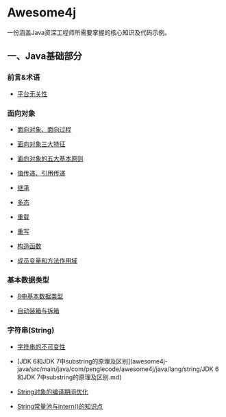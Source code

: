 # Awesome4j
一份涵盖Java资深工程师所需要掌握的核心知识及代码示例。

## 一、Java基础部分

### 前言&术语

- [平台无关性](awesome4j-java/src/main/java/com/penglecode/awesome4j/java/basic/intro/平台无关性.md)

### 面向对象

- [面向对象、面向过程](awesome4j-java/src/main/java/com/penglecode/awesome4j/java/basic/oop/面向对象、面向过程.md)

- [面向对象三大特征](awesome4j/awesome4j-java/src/main/java/com/penglecode/awesome4j/java/basic/oop/面向对象的三大特征.md)

- [面向对象的五大基本原则](awesome4j/awesome4j-java/src/main/java/com/penglecode/awesome4j/java/basic/oop/面向对象的五大基本原则.md)

- [值传递、引用传递](awesome4j-java/src/main/java/com/penglecode/awesome4j/java/basic/oop/值传递、引用传递.md)

- [继承](awesome4j-java/src/main/java/com/penglecode/awesome4j/java/basic/oop/继承.md)

- [多态](awesome4j-java/src/main/java/com/penglecode/awesome4j/java/basic/oop/多态.md)

- [重载](awesome4j-java/src/main/java/com/penglecode/awesome4j/java/basic/oop/重载.md)

- [重写](awesome4j-java/src/main/java/com/penglecode/awesome4j/java/basic/oop/重写.md)

- [构造函数](awesome4j-java/src/main/java/com/penglecode/awesome4j/java/basic/constructor/构造函数.md)

- [成员变量和方法作用域](awesome4j-java/src/main/java/com/penglecode/awesome4j/java/basic/scope/成员变量和方法作用域.md)

### 基本数据类型

- [8中基本数据类型](awesome4j-java/src/main/java/com/penglecode/awesome4j/java/basic/datatype/8种基本数据类型.md)

- [自动装箱与拆箱](awesome4j-java/src/main/java/com/penglecode/awesome4j/java/basic/autobox/自动装箱与拆箱.md)

### 字符串(String)

- [字符串的不可变性](awesome4j-java/src/main/java/com/penglecode/awesome4j/java/lang/string/字符串的不可变性.md)

- [JDK 6和JDK 7中substring的原理及区别](awesome4j-java/src/main/java/com/penglecode/awesome4j/java/lang/string/JDK 6和JDK 7中substring的原理及区别.md)

- [String对象的编译期间优化](awesome4j-java/src/main/java/com/penglecode/awesome4j/java/lang/string/String对象的编译期间优化.md)

- [String常量池与intern()的知识点](awesome4j-java/src/main/java/com/penglecode/awesome4j/java/lang/string/String常量池与intern()的知识点.md)